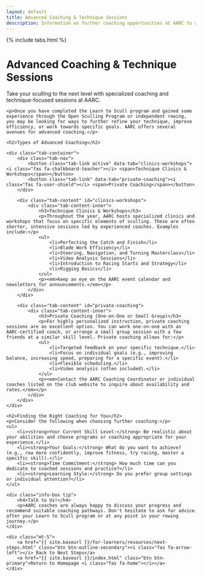 ```yaml
---
layout: default
title: Advanced Coaching & Technique Sessions
description: Information on further coaching opportunities at AARC to advance your sculling technique.
---
```


{% include tabs.html %}

<div class="container my-5">
    <div class="page-header">
        <h1>Advanced Coaching & Technique Sessions</h1>
        <p class="lead">Take your sculling to the next level with specialized coaching and technique-focused sessions at AARC.</p>
    </div>

    <p>Once you have completed the Learn to Scull program and gained some experience through the Open Sculling Program or independent rowing, you may be looking for ways to further refine your technique, improve efficiency, or work towards specific goals. AARC offers several avenues for advanced coaching.</p>

    <h2>Types of Advanced Coaching</h2>

    <div class="tab-container">
        <div class="tab-nav">
            <button class="tab-link active" data-tab="clinics-workshops"><i class="fas fa-chalkboard-teacher"></i> <span>Technique Clinics & Workshops</span></button>
            <button class="tab-link" data-tab="private-coaching"><i class="fas fa-user-shield"></i> <span>Private Coaching</span></button>
        </div>

        <div class="tab-content" id="clinics-workshops">
            <div class="tab-content-inner">
                <h3>Technique Clinics & Workshops</h3>
                <p>Throughout the year, AARC hosts specialized clinics and workshops that focus on specific elements of sculling. These are often shorter, intensive sessions led by experienced coaches. Examples include:</p>
                <ul>
                    <li>Perfecting the Catch and Finish</li>
                    <li>Blade Work Efficiency</li>
                    <li>Steering, Navigation, and Turning Masterclass</li>
                    <li>Video Analysis Sessions</li>
                    <li>Introduction to Racing Starts and Strategy</li>
                    <li>Rigging Basics</li>
                </ul>
                <p><em>Keep an eye on the AARC event calendar and newsletters for announcements.</em></p>
            </div>
        </div>

        <div class="tab-content" id="private-coaching">
            <div class="tab-content-inner">
                <h3>Private Coaching (One-on-One or Small Group)</h3>
                <p>For highly personalized instruction, private coaching sessions are an excellent option. You can work one-on-one with an AARC-certified coach, or arrange a small group session with a few friends at a similar skill level. Private coaching allows for:</p>
                <ul>
                    <li>Targeted feedback on your specific technique.</li>
                    <li>Focus on individual goals (e.g., improving balance, increasing speed, preparing for a specific event).</li>
                    <li>Flexible scheduling.</li>
                    <li>Video analysis (often included).</li>
                </ul>
                <p><em>Contact the AARC Coaching Coordinator or individual coaches listed on the club website to inquire about availability and rates.</em></p>
            </div>
        </div>
    </div>

    <h2>Finding the Right Coaching for You</h2>
    <p>Consider the following when choosing further coaching:</p>
    <ul>
        <li><strong>Your Current Skill Level:</strong> Be realistic about your abilities and choose programs or coaching appropriate for your experience.</li>
        <li><strong>Your Goals:</strong> What do you want to achieve? (e.g., row more confidently, improve fitness, try racing, master a specific skill).</li>
        <li><strong>Time Commitment:</strong> How much time can you dedicate to coached sessions and practice?</li>
        <li><strong>Learning Style:</strong> Do you prefer group settings or individual attention?</li>
    </ul>

    <div class="info-box tip">
        <h4>Talk to Us!</h4>
        <p>AARC coaches are always happy to discuss your progress and recommend suitable coaching pathways. Don't hesitate to ask for advice after your Learn to Scull program or at any point in your rowing journey.</p>
    </div>

    <div class="mt-5">
        <a href="{{ site.baseurl }}/for-learners/resources/next-steps.html" class="btn btn-outline-secondary"><i class="fas fa-arrow-left"></i> Back to Next Steps</a>
        <a href="{{ site.baseurl }}/index.html" class="btn btn-primary">Return to Homepage <i class="fas fa-home"></i></a>
    </div>
</div>
